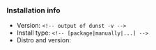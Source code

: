 <!--

If you want to report bugs, it's the best to get something reproducible!

These program calls might help:

While the notification gets sent:
`dbus-monitor path=/org/freedesktop/Notifications`

If dunst segfaults (please install the debug symbols or install dunst manually again):
`gdb -ex run dunst -ex bt`

* ISSUE DESCRIPTION GOES BELOW THIS LINE * -->




### Installation info

<!-- If your version dates before 1.2, please rule out, that the behavior is fixed in master already -->

- Version: `<!-- output of dunst -v -->`
- Install type: `<!-- [package|manually|...] -->`
- Distro and version: ` `
